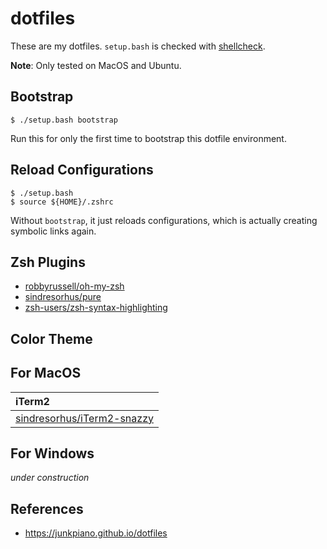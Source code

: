 dotfiles
=============

These are my dotfiles.
`setup.bash` is checked with [shellcheck](https://github.com/koalaman/shellcheck).

**Note**: Only tested on MacOS and Ubuntu.

Bootstrap
--------------

    $ ./setup.bash bootstrap

Run this for only the first time to bootstrap this dotfile environment.

Reload Configurations
----------------------

    $ ./setup.bash
    $ source ${HOME}/.zshrc

Without `bootstrap`, it just reloads configurations, which is actually creating symbolic links again.

Zsh Plugins
--------------

- [robbyrussell/oh-my-zsh](https://github.com/robbyrussell/oh-my-zsh)
- [sindresorhus/pure](https://github.com/sindresorhus/pure)
- [zsh-users/zsh-syntax-highlighting](https://github.com/zsh-users/zsh-syntax-highlighting)

Color Theme
--------------

## For MacOS

| iTerm2 |
| :------------- |
| [sindresorhus/iTerm2-snazzy](https://github.com/sindresorhus/iterm2-snazzy) |

## For Windows

*under construction*

References
------------------

- https://junkpiano.github.io/dotfiles
